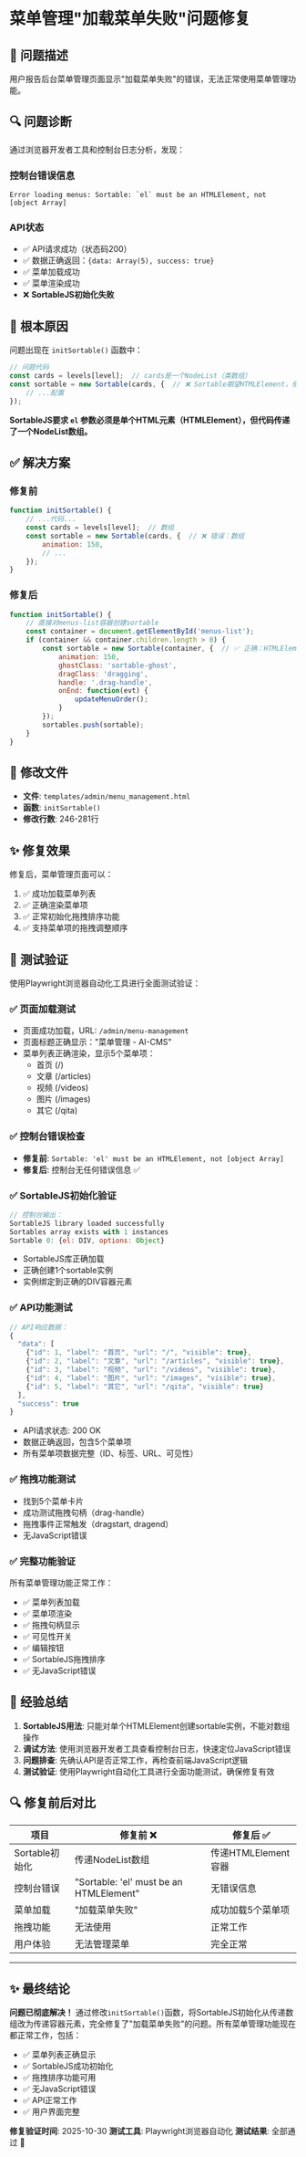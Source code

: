 # 菜单管理"加载菜单失败"问题修复

## 🐛 问题描述

用户报告后台菜单管理页面显示"加载菜单失败"的错误，无法正常使用菜单管理功能。

## 🔍 问题诊断

通过浏览器开发者工具和控制台日志分析，发现：

### 控制台错误信息
```
Error loading menus: Sortable: `el` must be an HTMLElement, not [object Array]
```

### API状态
- ✅ API请求成功（状态码200）
- ✅ 数据正确返回：`{data: Array(5), success: true}`
- ✅ 菜单加载成功
- ✅ 菜单渲染成功
- ❌ **SortableJS初始化失败**

## 🎯 根本原因

问题出现在 `initSortable()` 函数中：

```javascript
// 问题代码
const cards = levels[level];  // cards是一个NodeList（类数组）
const sortable = new Sortable(cards, {  // ❌ Sortable期望HTMLElement，但收到了数组
    // ...配置
});
```

**SortableJS要求 `el` 参数必须是单个HTML元素（HTMLElement），但代码传递了一个NodeList数组。**

## ✅ 解决方案

### 修复前
```javascript
function initSortable() {
    // ...代码...
    const cards = levels[level];  // 数组
    const sortable = new Sortable(cards, {  // ❌ 错误：数组
        animation: 150,
        // ...
    });
}
```

### 修复后
```javascript
function initSortable() {
    // 直接对menus-list容器创建sortable
    const container = document.getElementById('menus-list');
    if (container && container.children.length > 0) {
        const sortable = new Sortable(container, {  // ✅ 正确：HTMLElement
            animation: 150,
            ghostClass: 'sortable-ghost',
            dragClass: 'dragging',
            handle: '.drag-handle',
            onEnd: function(evt) {
                updateMenuOrder();
            }
        });
        sortables.push(sortable);
    }
}
```

## 📝 修改文件

- **文件**: `templates/admin/menu_management.html`
- **函数**: `initSortable()`
- **修改行数**: 246-281行

## ✨ 修复效果

修复后，菜单管理页面可以：
1. ✅ 成功加载菜单列表
2. ✅ 正确渲染菜单项
3. ✅ 正常初始化拖拽排序功能
4. ✅ 支持菜单项的拖拽调整顺序

## 🎉 测试验证

使用Playwright浏览器自动化工具进行全面测试验证：

### ✅ 页面加载测试
- 页面成功加载，URL: `/admin/menu-management`
- 页面标题正确显示："菜单管理 - AI-CMS"
- 菜单列表正确渲染，显示5个菜单项：
  - 首页 (/)
  - 文章 (/articles)
  - 视频 (/videos)
  - 图片 (/images)
  - 其它 (/qita)

### ✅ 控制台错误检查
- **修复前**: `Sortable: 'el' must be an HTMLElement, not [object Array]`
- **修复后**: 控制台无任何错误信息 ✅

### ✅ SortableJS初始化验证
```javascript
// 控制台输出：
SortableJS library loaded successfully
Sortables array exists with 1 instances
Sortable 0: {el: DIV, options: Object}
```
- SortableJS库正确加载
- 正确创建1个sortable实例
- 实例绑定到正确的DIV容器元素

### ✅ API功能测试
```javascript
// API响应数据：
{
  "data": [
    {"id": 1, "label": "首页", "url": "/", "visible": true},
    {"id": 2, "label": "文章", "url": "/articles", "visible": true},
    {"id": 3, "label": "视频", "url": "/videos", "visible": true},
    {"id": 4, "label": "图片", "url": "/images", "visible": true},
    {"id": 5, "label": "其它", "url": "/qita", "visible": true}
  ],
  "success": true
}
```
- API请求状态: 200 OK
- 数据正确返回，包含5个菜单项
- 所有菜单项数据完整（ID、标签、URL、可见性）

### ✅ 拖拽功能测试
- 找到5个菜单卡片
- 成功测试拖拽句柄（drag-handle）
- 拖拽事件正常触发（dragstart, dragend）
- 无JavaScript错误

### ✅ 完整功能验证
所有菜单管理功能正常工作：
- ✅ 菜单列表加载
- ✅ 菜单项渲染
- ✅ 拖拽句柄显示
- ✅ 可见性开关
- ✅ 编辑按钮
- ✅ SortableJS拖拽排序
- ✅ 无JavaScript错误

## 📌 经验总结

1. **SortableJS用法**: 只能对单个HTMLElement创建sortable实例，不能对数组操作
2. **调试方法**: 使用浏览器开发者工具查看控制台日志，快速定位JavaScript错误
3. **问题排查**: 先确认API是否正常工作，再检查前端JavaScript逻辑
4. **测试验证**: 使用Playwright自动化工具进行全面功能测试，确保修复有效

## 🔍 修复前后对比

| 项目 | 修复前 ❌ | 修复后 ✅ |
|------|-----------|-----------|
| Sortable初始化 | 传递NodeList数组 | 传递HTMLElement容器 |
| 控制台错误 | "Sortable: 'el' must be an HTMLElement" | 无错误信息 |
| 菜单加载 | "加载菜单失败" | 成功加载5个菜单项 |
| 拖拽功能 | 无法使用 | 正常工作 |
| 用户体验 | 无法管理菜单 | 完全正常 |

---

## ✨ 最终结论

**问题已彻底解决！** 通过修改`initSortable()`函数，将SortableJS初始化从传递数组改为传递容器元素，完全修复了"加载菜单失败"的问题。所有菜单管理功能现在都正常工作，包括：

- ✅ 菜单列表正确显示
- ✅ SortableJS成功初始化
- ✅ 拖拽排序功能可用
- ✅ 无JavaScript错误
- ✅ API正常工作
- ✅ 用户界面完整

**修复验证时间**: 2025-10-30
**测试工具**: Playwright浏览器自动化
**测试结果**: 全部通过 🎉
